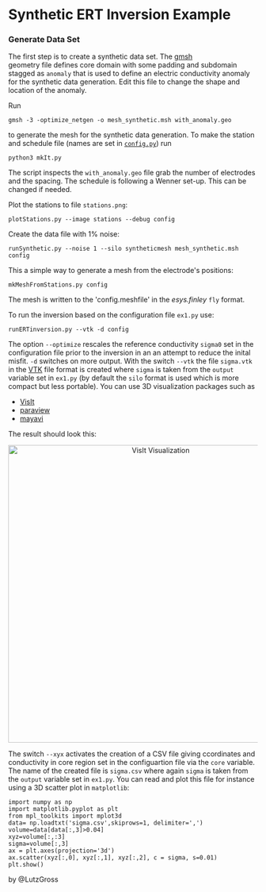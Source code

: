 # Synthetic ERT Inversion Example

### Generate Data Set
The first step is to create a synthetic data set. The [gmsh](https://gmsh.info/)  
geometry file defines core domain with some padding and subdomain stagged as `anomaly` 
that is used to
define an electric conductivity anomaly for the synthetic data generation. 
Edit this file to change the shape and location of the anomaly. 

Run 

    gmsh -3 -optimize_netgen -o mesh_synthetic.msh with_anomaly.geo

to generate the mesh for the synthetic data generation. 
To make the station and schedule file (names are set in [`config.py`](./config.py)) run

    python3 mkIt.py

The script inspects the `with_anomaly.geo` file grab the number of electrodes and the spacing.
The schedule is following a Wenner set-up. This can be changed if needed.

Plot the stations to file `stations.png`:

    plotStations.py --image stations --debug config


Create the data file with 1% noise:

    runSynthetic.py --noise 1 --silo syntheticmesh mesh_synthetic.msh config


This a simple way to generate a mesh from the electrode's positions:

    mkMeshFromStations.py config

The mesh is written to the 'config.meshfile' in the *esys.finley* `fly` format.

To run the inversion based on the configuration file `ex1.py` use: 

    runERTinversion.py --vtk -d config

The option `--optimize` rescales the reference conductivity `sigma0` set in the configuration file  prior to the inversion in an an attempt to reduce the inital misfit. `-d` switches on more output. With the switch `--vtk` the file `sigma.vtk` in the [VTK](https://vtk.org/) file format is created where `sigma` is taken from the `output` variable set in `ex1.py`  (by default the `silo` format is used which is more compact but less portable). You can use 3D visualization packages such as

- [VisIt](https://wci.llnl.gov/simulation/computer-codes/visit)
- [paraview](https://www.paraview.org/)
- [mayavi](https://docs.enthought.com/mayavi/mayavi/)
 
The result should look this: 
<p align="center">
  <img src="result.png" width="600" title="VisIt Visualization">
</p>

The switch `--xyx` activates the creation of a CSV file giving ccordinates and conductivity in core region set in the configuartion file via the `core` variable. The name of the created file is `sigma.csv` where again `sigma` is taken from the `output` variable set in `ex1.py`. You can read and plot this file for instance using a 3D scatter plot in `matplotlib`:

    import numpy as np
    import matplotlib.pyplot as plt
    from mpl_toolkits import mplot3d
    data= np.loadtxt('sigma.csv',skiprows=1, delimiter=',')
    volume=data[data[:,3]>0.04]
    xyz=volume[:,:3]
    sigma=volume[:,3]
    ax = plt.axes(projection='3d')
    ax.scatter(xyz[:,0], xyz[:,1], xyz[:,2], c = sigma, s=0.01)
    plt.show()


by @LutzGross
